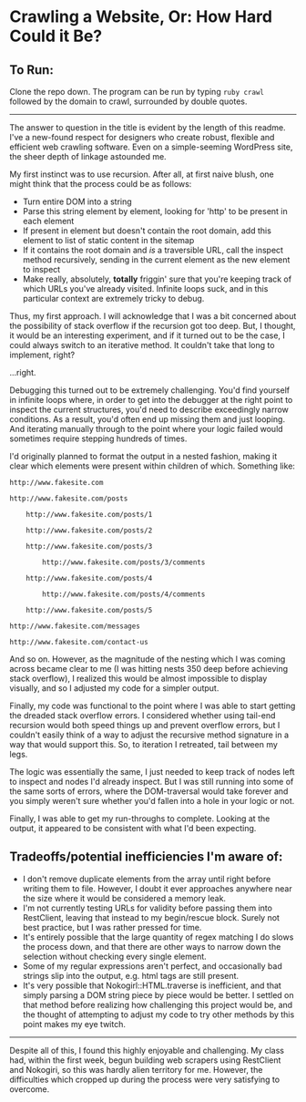 # Crawling a Website, Or: How Hard Could it Be?

## To Run:

Clone the repo down. The program can be run by typing `ruby crawl` followed by the domain to crawl, surrounded by double quotes.

---

The answer to question in the title is evident by the length of this readme. I've a new-found respect for designers who create robust, flexible and efficient web crawling software. Even on a simple-seeming WordPress site, the sheer depth of linkage astounded me.

My first instinct was to use recursion. After all, at first naive blush, one might think that the process could be as follows:
 * Turn entire DOM into a string
 * Parse this string element by element, looking for 'http' to be present in each element
 * If present in element but doesn't contain the root domain, add this element to list of static content in the sitemap
 * If it contains the root domain and _is_ a traversible URL, call the inspect method recursively, sending in the current element as the new element to inspect
 * Make really, absolutely, **totally** friggin' sure that you're keeping track of which URLs you've already visited. Infinite loops suck, and in this particular context are extremely tricky to debug.

Thus, my first approach. I will acknowledge that I was a bit concerned about the possibility of stack overflow if the recursion got too deep. But, I thought, it would be an interesting experiment, and if it turned out to be the case, I could always switch to an iterative method. It couldn't take that long to implement, right?

...right.

Debugging this turned out to be extremely challenging. You'd find yourself in infinite loops where, in order to get into the debugger at the right point to inspect the current structures, you'd need to describe exceedingly narrow conditions. As a result, you'd often end up missing them and just looping. And iterating manually through to the point where your logic failed would sometimes require stepping hundreds of times.

I'd originally planned to format the output in a nested fashion, making it clear which elements were present within children of which. Something like:


    http://www.fakesite.com

    http://www.fakesite.com/posts

        http://www.fakesite.com/posts/1
    
        http://www.fakesite.com/posts/2
    
        http://www.fakesite.com/posts/3
    
            http://www.fakesite.com/posts/3/comments
        
        http://www.fakesite.com/posts/4
    
            http://www.fakesite.com/posts/4/comments
        
        http://www.fakesite.com/posts/5
    
    http://www.fakesite.com/messages

    http://www.fakesite.com/contact-us


And so on. However, as the magnitude of the nesting which I was coming across became clear to me (I was hitting nests 350 deep before achieving stack overflow), I realized this would be almost impossible to display visually, and so I adjusted my code for a simpler output.

Finally, my code was functional to the point where I was able to start getting the dreaded stack overflow errors. I considered whether using tail-end recursion would both speed things up and prevent overflow errors, but I couldn't easily think of a way to adjust the recursive method signature in a way that would support this. So, to iteration I retreated, tail between my legs.

The logic was essentially the same, I just needed to keep track of nodes left to inspect and nodes I'd already inspect. But I was still running into some of the same sorts of errors, where the DOM-traversal would take forever and you simply weren't sure whether you'd fallen into a hole in your logic or not.

Finally, I was able to get my run-throughs to complete. Looking at the output, it appeared to be consistent with what I'd been expecting.

## Tradeoffs/potential inefficiencies I'm aware of:
 * I don't remove duplicate elements from the array until right before writing them to file. However, I doubt it ever approaches anywhere near the size where it would be considered a memory leak.
 * I'm not currently testing URLs for validity before passing them into RestClient, leaving that instead to my begin/rescue block. Surely not best practice, but I was rather pressed for time.
 * It's entirely possible that the large quantity of regex matching I do slows the process down, and that there are other ways to narrow down the selection without checking every single element.
 * Some of my regular expressions aren't perfect, and occasionally bad strings slip into the output, e.g. html tags are still present.
 * It's very possible that Nokogirl::HTML.traverse is inefficient, and that simply parsing a DOM string piece by piece would be better. I settled on that method before realizing how challenging this project would be, and the thought of attempting to adjust my code to try other methods by this point makes my eye twitch.

---

Despite all of this, I found this highly enjoyable and challenging. My class had, within the first week, begun building web scrapers using RestClient and Nokogiri, so this was hardly alien territory for me. However, the difficulties which cropped up during the process were very satisfying to overcome.
